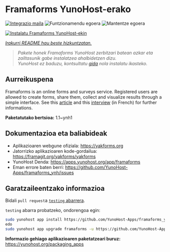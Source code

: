 <!--
Ohart ongi: README hau automatikoki sortu da <https://github.com/YunoHost/apps/tree/master/tools/readme_generator>ri esker
EZ editatu eskuz.
-->

# Framaforms YunoHost-erako

[![Integrazio maila](https://dash.yunohost.org/integration/framaforms.svg)](https://dash.yunohost.org/appci/app/framaforms) ![Funtzionamendu egoera](https://ci-apps.yunohost.org/ci/badges/framaforms.status.svg) ![Mantentze egoera](https://ci-apps.yunohost.org/ci/badges/framaforms.maintain.svg)

[![Instalatu Framaforms YunoHost-ekin](https://install-app.yunohost.org/install-with-yunohost.svg)](https://install-app.yunohost.org/?app=framaforms)

*[Irakurri README hau beste hizkuntzatan.](./ALL_README.md)*

> *Pakete honek Framaforms YunoHost zerbitzari batean azkar eta zailtasunik gabe instalatzea ahalbidetzen dizu.*  
> *YunoHost ez baduzu, kontsultatu [gida](https://yunohost.org/install) nola instalatu ikasteko.*

## Aurreikuspena

Framaforms is an online forms and surveys service. Registered users are allowed to create forms, share them, collect and visualize results through a simple interface.
See this [article](https://framablog.org/2016/10/05/framaforms-noffrez-plus-les-reponses-que-vous-collectez-a-google/) and this [interview](https://framablog.org/2016/10/05/en-savoir-un-peu-plus-sur-le-projet-framaforms/) (in French) for further informations.


**Paketatutako bertsioa:** 1.1~ynh1
## Dokumentazioa eta baliabideak

- Aplikazioaren webgune ofiziala: <https://yakforms.org>
- Jatorrizko aplikazioaren kode-gordailua: <https://framagit.org/yakforms/yakforms>
- YunoHost Denda: <https://apps.yunohost.org/app/framaforms>
- Eman errore baten berri: <https://github.com/YunoHost-Apps/framaforms_ynh/issues>

## Garatzaileentzako informazioa

Bidali `pull request`a [`testing` abarrera](https://github.com/YunoHost-Apps/framaforms_ynh/tree/testing).

`testing` abarra probatzeko, ondorengoa egin:

```bash
sudo yunohost app install https://github.com/YunoHost-Apps/framaforms_ynh/tree/testing --debug
edo
sudo yunohost app upgrade framaforms -u https://github.com/YunoHost-Apps/framaforms_ynh/tree/testing --debug
```

**Informazio gehiago aplikazioaren paketatzeari buruz:** <https://yunohost.org/packaging_apps>
